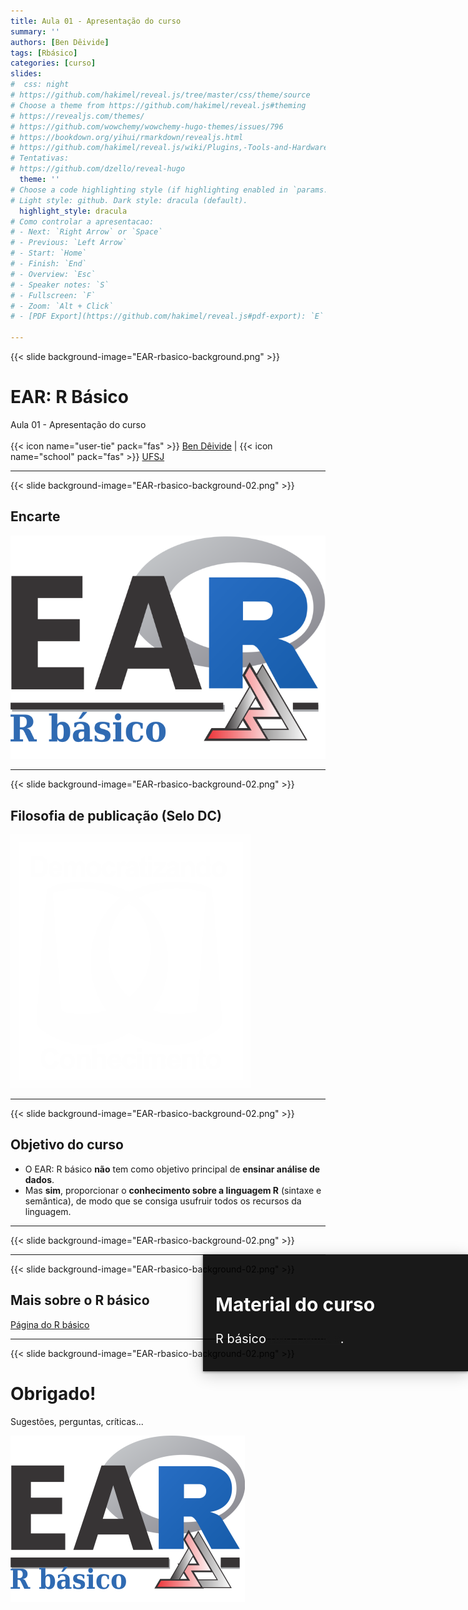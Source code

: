 ```yaml
---
title: Aula 01 - Apresentação do curso
summary: ''
authors: [Ben Dêivide]
tags: [Rbásico]
categories: [curso]
slides:
#  css: night
# https://github.com/hakimel/reveal.js/tree/master/css/theme/source
# Choose a theme from https://github.com/hakimel/reveal.js#theming
# https://revealjs.com/themes/
# https://github.com/wowchemy/wowchemy-hugo-themes/issues/796
# https://bookdown.org/yihui/rmarkdown/revealjs.html
# https://github.com/hakimel/reveal.js/wiki/Plugins,-Tools-and-Hardware
# Tentativas:
# https://github.com/dzello/reveal-hugo
  theme: ''
# Choose a code highlighting style (if highlighting enabled in `params.toml`)
# Light style: github. Dark style: dracula (default).
  highlight_style: dracula
# Como controlar a apresentacao:
# - Next: `Right Arrow` or `Space`
# - Previous: `Left Arrow`
# - Start: `Home`
# - Finish: `End`
# - Overview: `Esc`
# - Speaker notes: `S`
# - Fullscreen: `F`
# - Zoom: `Alt + Click`
# - [PDF Export](https://github.com/hakimel/reveal.js#pdf-export): `E`

---
```



{{< slide background-image="EAR-rbasico-background.png" >}}
# EAR: R Básico
Aula 01 - Apresentação do curso
</br>
</br>
{{< icon name="user-tie" pack="fas" >}} [Ben Dêivide](https://bendeivide.github.io/) | {{< icon name="school" pack="fas" >}} [UFSJ](https://www.ufsj.edu.br/) 

---

{{< slide background-image="EAR-rbasico-background-02.png" >}}

## Encarte

![](EAR-rbasico.png)

---

{{< slide background-image="EAR-rbasico-background-02.png" >}}

## Filosofia de publicação (Selo DC)

[![](SeloDC-branco.png)](https://bendeivide.github.io/dc/)

---

{{< slide background-image="EAR-rbasico-background-02.png" >}}

## Objetivo do curso

 - O EAR: R básico **não** tem como objetivo principal de **ensinar análise de dados**.
 - Mas **sim**, proporcionar o **conhecimento sobre a linguagem R** (sintaxe e semântica), de modo que se consiga usufruir todos os recursos da linguagem.


---

{{< slide background-image="EAR-rbasico-background-02.png" >}}

<section data-background-iframe="/courses/ear/rbasico" data-background-interactive>
	<div style="position: absolute; width: 40%; right: 0; box-shadow: 0 1px 4px rgba(0,0,0,0.5), 0 5px 25px rgba(0,0,0,0.2); background-color: rgba(0, 0, 0, 0.9); color: #fff; padding: 20px; font-size: 20px; text-align: left;">
		<h2>Material do curso</h2>
		<p>R básico <a href="https://bendeivide.github.io/">Ben Dêivide</a>.</p>
	</div>
</section>





---

{{< slide background-image="EAR-rbasico-background-02.png" >}}

## Mais sobre o R básico

[Página do R básico](https://bendeivide.github.io/books/eambr01/)

---

{{< slide background-image="EAR-rbasico-background-02.png" >}}

# Obrigado! 

Sugestões, perguntas, críticas...

[![](EAR-rbasico02.png)](https://bendeivide.github.io/courses/ear/rbasico/)
